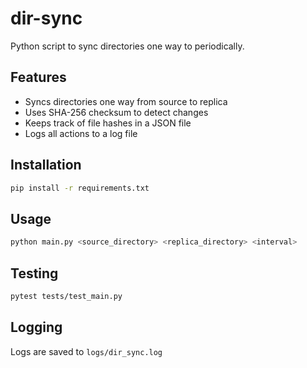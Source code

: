 # dir-sync

Python script to sync directories one way to periodically.

## Features

- Syncs directories one way from source to replica
- Uses SHA-256 checksum to detect changes
- Keeps track of file hashes in a JSON file
- Logs all actions to a log file

## Installation

```bash
pip install -r requirements.txt
```

## Usage

```bash
python main.py <source_directory> <replica_directory> <interval>
```

## Testing

```bash
pytest tests/test_main.py
```

## Logging

Logs are saved to `logs/dir_sync.log`
